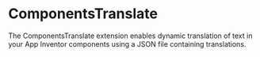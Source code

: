 # ComponentsTranslate
The ComponentsTranslate extension enables dynamic translation of text in your App Inventor components using a JSON file containing translations.
